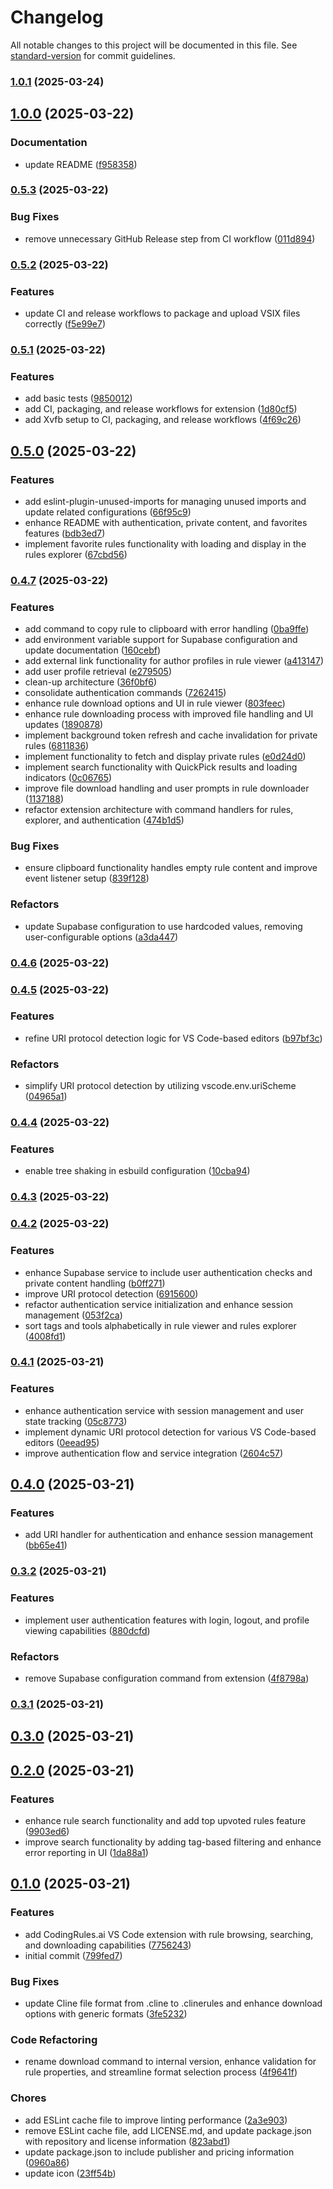 # Changelog

All notable changes to this project will be documented in this file. See [standard-version](https://github.com/conventional-changelog/standard-version) for commit guidelines.

### [1.0.1](https://github.com/codingrules-ai/vscode-plugin/compare/v1.0.0...v1.0.1) (2025-03-24)

## [1.0.0](https://github.com/codingrules-ai/vscode-plugin/compare/v0.5.3...v1.0.0) (2025-03-22)

### Documentation

- update README ([f958358](https://github.com/codingrules-ai/vscode-plugin/commit/f9583585b3722a02d2e0bf109f43a089f179c1a8))

### [0.5.3](https://github.com/codingrules-ai/vscode-plugin/compare/v0.5.2...v0.5.3) (2025-03-22)

### Bug Fixes

- remove unnecessary GitHub Release step from CI workflow ([011d894](https://github.com/codingrules-ai/vscode-plugin/commit/011d8942647440b0625761ae9acd1b896149606b))

### [0.5.2](https://github.com/codingrules-ai/vscode-plugin/compare/v0.5.1...v0.5.2) (2025-03-22)

### Features

- update CI and release workflows to package and upload VSIX files correctly ([f5e99e7](https://github.com/codingrules-ai/vscode-plugin/commit/f5e99e74471c59d8dd4b631988dcb002a634b8cc))

### [0.5.1](https://github.com/codingrules-ai/vscode-plugin/compare/v0.5.0...v0.5.1) (2025-03-22)

### Features

- add basic tests ([9850012](https://github.com/codingrules-ai/vscode-plugin/commit/985001251dc037575d5a46237c2ac7f79676455a))
- add CI, packaging, and release workflows for extension ([1d80cf5](https://github.com/codingrules-ai/vscode-plugin/commit/1d80cf5dc5b8884440985afcbd4a8c8e976a0f5c))
- add Xvfb setup to CI, packaging, and release workflows ([4f69c26](https://github.com/codingrules-ai/vscode-plugin/commit/4f69c261a08d8db97f79e6145d9a8218cd749070))

## [0.5.0](https://github.com/codingrules-ai/vscode-plugin/compare/v0.4.7...v0.5.0) (2025-03-22)

### Features

- add eslint-plugin-unused-imports for managing unused imports and update related configurations ([66f95c9](https://github.com/codingrules-ai/vscode-plugin/commit/66f95c9a9d698b5595da46c117f5c6aa94c572b4))
- enhance README with authentication, private content, and favorites features ([bdb3ed7](https://github.com/codingrules-ai/vscode-plugin/commit/bdb3ed76650942cae8d1f9e93b583b7a6f8030f5))
- implement favorite rules functionality with loading and display in the rules explorer ([67cbd56](https://github.com/codingrules-ai/vscode-plugin/commit/67cbd56083d3c976c69466360c183373f1f2df50))

### [0.4.7](https://github.com/codingrules-ai/vscode-plugin/compare/v0.4.6...v0.4.7) (2025-03-22)

### Features

- add command to copy rule to clipboard with error handling ([0ba9ffe](https://github.com/codingrules-ai/vscode-plugin/commit/0ba9ffe4f85da85ca25118e6cd0b6dfcd481d72f))
- add environment variable support for Supabase configuration and update documentation ([160cebf](https://github.com/codingrules-ai/vscode-plugin/commit/160cebfdde58f0ebdb77e4a7c686e0693ebfc14a))
- add external link functionality for author profiles in rule viewer ([a413147](https://github.com/codingrules-ai/vscode-plugin/commit/a413147b061297e88956d2655cd9ebbca937893d))
- add user profile retrieval ([e279505](https://github.com/codingrules-ai/vscode-plugin/commit/e279505a35c423bb893e1937bcfae2ec2e83c30f))
- clean-up architecture ([36f0bf6](https://github.com/codingrules-ai/vscode-plugin/commit/36f0bf6d3eaca8bf515259a74d22f05f5ecec53e))
- consolidate authentication commands ([7262415](https://github.com/codingrules-ai/vscode-plugin/commit/72624154fb83050b4d25b20bceb5b83f67d0c125))
- enhance rule download options and UI in rule viewer ([803feec](https://github.com/codingrules-ai/vscode-plugin/commit/803feecf5f487c89265f191037b18e1738e566fb))
- enhance rule downloading process with improved file handling and UI updates ([1890878](https://github.com/codingrules-ai/vscode-plugin/commit/1890878a9d359304024533b039e543e1cb62a753))
- implement background token refresh and cache invalidation for private rules ([6811836](https://github.com/codingrules-ai/vscode-plugin/commit/681183639712695940337bbb40ecf2c0b0bde296))
- implement functionality to fetch and display private rules ([e0d24d0](https://github.com/codingrules-ai/vscode-plugin/commit/e0d24d0a527fca43317c399d9a6b0dd58b1dc46f))
- implement search functionality with QuickPick results and loading indicators ([0c06765](https://github.com/codingrules-ai/vscode-plugin/commit/0c0676535e5b78b70653cfc83b9ebe7af3a1abeb))
- improve file download handling and user prompts in rule downloader ([1137188](https://github.com/codingrules-ai/vscode-plugin/commit/1137188d90b6e9dc7c2a77b4c83a6aa5c65794c6))
- refactor extension architecture with command handlers for rules, explorer, and authentication ([474b1d5](https://github.com/codingrules-ai/vscode-plugin/commit/474b1d560a0a7b5ed6e40da3e848bcc90d08a4c4))

### Bug Fixes

- ensure clipboard functionality handles empty rule content and improve event listener setup ([839f128](https://github.com/codingrules-ai/vscode-plugin/commit/839f1281a5bb635ce6e193ca9a8322185cbf018f))

### Refactors

- update Supabase configuration to use hardcoded values, removing user-configurable options ([a3da447](https://github.com/codingrules-ai/vscode-plugin/commit/a3da447e93b35d32eee160cbd06bd4315bf2ea21))

### [0.4.6](https://github.com/codingrules-ai/vscode-plugin/compare/v0.4.5...v0.4.6) (2025-03-22)

### [0.4.5](https://github.com/codingrules-ai/vscode-plugin/compare/v0.4.4...v0.4.5) (2025-03-22)

### Features

- refine URI protocol detection logic for VS Code-based editors ([b97bf3c](https://github.com/codingrules-ai/vscode-plugin/commit/b97bf3c6210e6eb8408f81d0f427fd73eb7cb23f))

### Refactors

- simplify URI protocol detection by utilizing vscode.env.uriScheme ([04965a1](https://github.com/codingrules-ai/vscode-plugin/commit/04965a143e338d2491426ce48ad6f4c8c6f6263b))

### [0.4.4](https://github.com/codingrules-ai/vscode-plugin/compare/v0.4.3...v0.4.4) (2025-03-22)

### Features

- enable tree shaking in esbuild configuration ([10cba94](https://github.com/codingrules-ai/vscode-plugin/commit/10cba9430083507562da7f157707b24cf86ad12d))

### [0.4.3](https://github.com/codingrules-ai/vscode-plugin/compare/v0.4.2...v0.4.3) (2025-03-22)

### [0.4.2](https://github.com/codingrules-ai/vscode-plugin/compare/v0.4.1...v0.4.2) (2025-03-22)

### Features

- enhance Supabase service to include user authentication checks and private content handling ([b0ff271](https://github.com/codingrules-ai/vscode-plugin/commit/b0ff27133ac95e706b7938f724610e307f6bdd9d))
- improve URI protocol detection ([6915600](https://github.com/codingrules-ai/vscode-plugin/commit/6915600a13f6a2f06e9d788109d6cc92bf28bd93))
- refactor authentication service initialization and enhance session management ([053f2ca](https://github.com/codingrules-ai/vscode-plugin/commit/053f2ca095b962a7849e1e8ca130599b24b3b99f))
- sort tags and tools alphabetically in rule viewer and rules explorer ([4008fd1](https://github.com/codingrules-ai/vscode-plugin/commit/4008fd1291fae52e501aafe3dc772977713e49ed))

### [0.4.1](https://github.com/codingrules-ai/vscode-plugin/compare/v0.4.0...v0.4.1) (2025-03-21)

### Features

- enhance authentication service with session management and user state tracking ([05c8773](https://github.com/codingrules-ai/vscode-plugin/commit/05c877320757639a2a8703c4139b108d3ce2f526))
- implement dynamic URI protocol detection for various VS Code-based editors ([0eead95](https://github.com/codingrules-ai/vscode-plugin/commit/0eead955db0fc4a3f93c281d9a1fffe998d31173))
- improve authentication flow and service integration ([2604c57](https://github.com/codingrules-ai/vscode-plugin/commit/2604c577df7db8969a9f442c69c8f928453a39ee))

## [0.4.0](https://github.com/codingrules-ai/vscode-plugin/compare/v0.3.2...v0.4.0) (2025-03-21)

### Features

- add URI handler for authentication and enhance session management ([bb65e41](https://github.com/codingrules-ai/vscode-plugin/commit/bb65e41faaaa4713e10119362e3c62edb07cafe2))

### [0.3.2](https://github.com/codingrules-ai/vscode-plugin/compare/v0.3.1...v0.3.2) (2025-03-21)

### Features

- implement user authentication features with login, logout, and profile viewing capabilities ([880dcfd](https://github.com/codingrules-ai/vscode-plugin/commit/880dcfd4eac1ea1662a43a579c9ac85c0893e513))

### Refactors

- remove Supabase configuration command from extension ([4f8798a](https://github.com/codingrules-ai/vscode-plugin/commit/4f8798a74a6dd511d0e9a7515d6369011543c74c))

### [0.3.1](https://github.com/codingrules-ai/vscode-plugin/compare/v0.3.0...v0.3.1) (2025-03-21)

## [0.3.0](https://github.com/codingrules-ai/vscode-plugin/compare/v0.2.0...v0.3.0) (2025-03-21)

## [0.2.0](https://github.com/codingrules-ai/vscode-plugin/compare/v0.1.0...v0.2.0) (2025-03-21)

### Features

- enhance rule search functionality and add top upvoted rules feature ([9903ed6](https://github.com/codingrules-ai/vscode-plugin/commit/9903ed69528358b7a51280cdf0d1593b29f3c5ca))
- improve search functionality by adding tag-based filtering and enhance error reporting in UI ([1da88a1](https://github.com/codingrules-ai/vscode-plugin/commit/1da88a128f1c29adecf6cb2dec1a32f1d3ca950c))

## [0.1.0](https://github.com/codingrules-ai/vscode-plugin/releases/tag/v0.1.0) (2025-03-21)

### Features

- add CodingRules.ai VS Code extension with rule browsing, searching, and downloading capabilities ([7756243](https://github.com/codingrules-ai/vscode-plugin/commit/7756243))
- initial commit ([799fed7](https://github.com/codingrules-ai/vscode-plugin/commit/799fed7))

### Bug Fixes

- update Cline file format from .cline to .clinerules and enhance download options with generic formats ([3fe5232](https://github.com/codingrules-ai/vscode-plugin/commit/3fe5232))

### Code Refactoring

- rename download command to internal version, enhance validation for rule properties, and streamline format selection process ([4f9641f](https://github.com/codingrules-ai/vscode-plugin/commit/4f9641f))

### Chores

- add ESLint cache file to improve linting performance ([2a3e903](https://github.com/codingrules-ai/vscode-plugin/commit/2a3e903))
- remove ESLint cache file, add LICENSE.md, and update package.json with repository and license information ([823abd1](https://github.com/codingrules-ai/vscode-plugin/commit/823abd1))
- update package.json to include publisher and pricing information ([0960a86](https://github.com/codingrules-ai/vscode-plugin/commit/0960a86))
- update icon ([23ff54b](https://github.com/codingrules-ai/vscode-plugin/commit/23ff54b))
